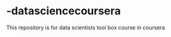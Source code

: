 -datasciencecoursera
====================

This repository is for data scientists tool box course in coursera
